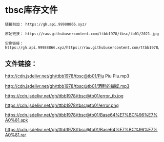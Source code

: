 # tbsc库存文件
    链接前加： https://gh.api.99988866.xyz/
    
    原始链接： https://raw.githubusercontent.com/ttbb1978/tbsc/tb01/2021.jpg
    
    实例链接：https://gh.api.99988866.xyz/https://raw.githubusercontent.com/ttbb1978/tbsc/tb01/2021.jpg
    
## 文件链接：

http://cdn.jsdelivr.net/gh/ttbb1978/tbsc@tb01/Piu Piu Piu.mp3

http://cdn.jsdelivr.net/gh/ttbb1978/tbsc@tb01/酒醉的蝴蝶.mp3

https://cdn.jsdelivr.net/gh/ttbb1978/tbsc@tb01/error_tb.jpg

https://cdn.jsdelivr.net/gh/ttbb1978/tbsc@tb01/error.png

https://cdn.jsdelivr.net/gh/ttbb1978/tbsc@tb01/Base64%E7%BC%96%E7%A0%81.apk

https://cdn.jsdelivr.net/gh/ttbb1978/tbsc@tb01/Base64%E7%BC%96%E7%A0%81.rar
